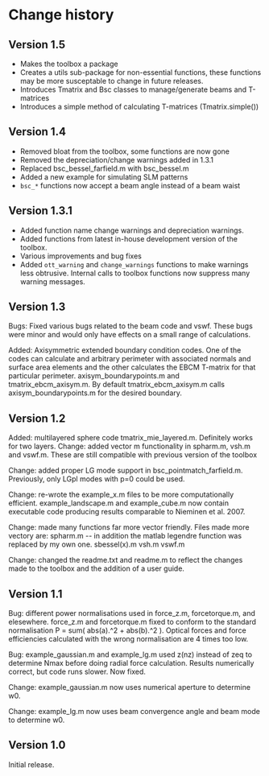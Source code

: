 Change history
==============

Version 1.5
-----------

* Makes the toolbox a package
* Creates a utils sub-package for non-essential functions, these functions may
    be more susceptable to change in future releases.
* Introduces Tmatrix and Bsc classes to manage/generate beams and T-matrices
* Introduces a simple method of calculating T-matrices (Tmatrix.simple())

Version 1.4
-----------

* Removed bloat from the toolbox, some functions are now gone
* Removed the depreciation/change warnings added in 1.3.1
* Replaced bsc_bessel_farfield.m with bsc_bessel.m
* Added a new example for simulating SLM patterns
* `bsc_*` functions now accept a beam angle instead of a beam waist

Version 1.3.1
-------------

* Added function name change warnings and depreciation warnings.
* Added functions from latest in-house development version of the toolbox.
* Various improvements and bug fixes
* Added `ott_warning` and `change_warnings` functions to make warnings
    less obtrusive.  Internal calls to toolbox functions now suppress
    many warning messages.

Version 1.3
-----------

Bugs: Fixed various bugs related to the beam code and vswf. These bugs were minor and 
would only have effects on a small range of calculations.

Added: Axisymmetric extended boundary condition codes. One of the codes can calculate 
and arbitrary perimeter with associated normals and surface area elements and the other
calculates the EBCM T-matrix for that particular perimeter. axisym_boundarypoints.m and
tmatrix_ebcm_axisym.m. By default tmatrix_ebcm_axisym.m calls axisym_boundarypoints.m 
for the desired boundary.

Version 1.2
-----------

Added: multilayered sphere code tmatrix_mie_layered.m. Definitely works for two layers.
Change: added vector m functionality in spharm.m, vsh.m and vswf.m. These are still 
compatible with previous version of the toolbox

Change: added proper LG mode support in
bsc_pointmatch_farfield.m. Previously, only LGpl modes
with p=0 could be used.

Change: re-wrote the example_x.m files to be more computationally
efficient. example_landscape.m and example_cube.m now contain
executable code producing results comparable to Nieminen et al.
2007.

Change: made many functions far more vector friendly. Files made more vectory are:
spharm.m -- in addition the matlab legendre function was replaced by my own one.
sbessel(x).m
vsh.m
vswf.m

Change: changed the readme.txt and readme.m to reflect the changes made to the toolbox
and the addition of a user guide.


Version 1.1
-----------

Bug: different power normalisations used in force_z.m,
forcetorque.m, and elesewhere. force_z.m and forcetorque.m
fixed to conform to the standard normalisation
P = sum( abs(a).^2 + abs(b).^2 ). Optical forces and force
efficiencies calculated with the wrong normalisation are
4 times too low.

Bug: example_gaussian.m and example_lg.m used z(nz) instead
of zeq to determine Nmax before doing radial force calculation.
Results numerically correct, but code runs slower. Now fixed.

Change: example_gaussian.m now uses numerical aperture to
determine w0.

Change: example_lg.m now uses beam convergence angle and beam
mode to determine w0.

Version 1.0
-----------
Initial release.

